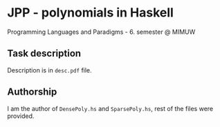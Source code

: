 # JPP - polynomials in Haskell
Programming Languages and Paradigms - 6. semester @ MIMUW
## Task description
Description is in `desc.pdf` file.
## Authorship
I am the author of `DensePoly.hs` and `SparsePoly.hs`, rest of the files were provided.
